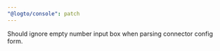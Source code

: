 ```yaml
---
"@logto/console": patch
---
```


Should ignore empty number input box when parsing connector config form.
